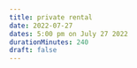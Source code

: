 ```yaml
---
title: private rental
date: 2022-07-27
dates: 5:00 pm on July 27 2022
durationMinutes: 240
draft: false
---
```

